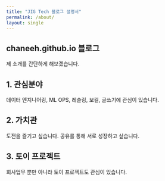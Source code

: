 ```yaml
---
title: "JIG Tech 블로그 설명서"
permalink: /about/
layout: single
---
```


## chaneeh.github.io 블로그

제 소개를 간단하게 해보겠습니다.

## 1. 관심분야

데이터 엔지니어링, ML OPS, 레슬링, 보컬, 글쓰기에 관심이 있습니다.

## 2. 가치관

도전을 즐기고 싶습니다.
공유를 통해 서로 성장하고 싶습니다.

## 3. 토이 프로젝트

회사업무 뿐만 아니라 토이 프로젝트도 관심이 있습니다.
